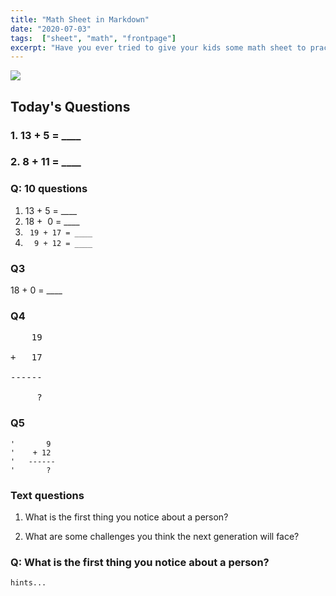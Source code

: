 ```yaml
---
title: "Math Sheet in Markdown"
date: "2020-07-03"
tags:  ["sheet", "math", "frontpage"]
excerpt: "Have you ever tried to give your kids some math sheet to practice. Seems to me, it can be written using markdown format pretty easy. Here I'm showing couple of different ways for `13 + 9` = _____"
---
```


![](https://happynumbers.com/assets/home/home-image-996da980c7ad9ce2366c7bb9358b8954.svg)

## Today's Questions

### 1. 13 + 5 = ____
<!-- 18 -->

### 2. 8 + 11 = ____
<!-- 19 -->

### Q: 10 questions

1. 13 + 5 =  ____
2. 18 +  0 =  ____
3. ` 19 + 17 = ____`
4. `  9 + 12 = ____`
### Q3
18 + 0 = ____
<!-- 18 -->

### Q4

<pre>
    19<br/>
+   17<br/>
------<br/>
     ?
</pre>
<!-- 35 -->

### Q5
```text
'       9
'    + 12
'   ------
'       ?
```
<!-- 21 -->

### Text questions

1. What is the first thing you notice about a person?

2. What are some challenges you think the next generation will face?

### Q: What is the first thing you notice about a person?

`hints...`
